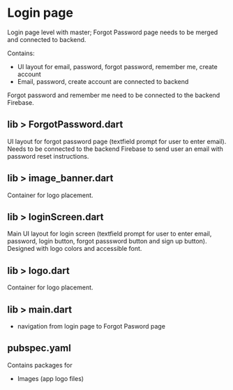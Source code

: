 # Login page

Login page level with master; Forgot Password page needs to be merged and connected to backend.

Contains:
- UI layout for email, password, forgot password, remember me, create account
- Email, password, create account are connected to backend

Forgot password and remember me need to be connected to the backend Firebase.

## lib > ForgotPassword.dart
UI layout for forgot password page (textfield prompt for user to enter email).
Needs to be connected to the backend Firebase to send user an email with password reset instructions. 

## lib > image_banner.dart
Container for logo placement.

## lib > loginScreen.dart
Main UI layout for login screen (textfield prompt for user to enter email, password, login button, forgot passsword button and sign up button).
Designed with logo colors and accessible font.

## lib > logo.dart
Container for logo placement.

## lib > main.dart
- navigation from login page to Forgot Pasword page

## pubspec.yaml
Contains packages for 
- Images (app logo files)

